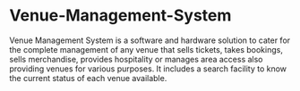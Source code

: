 # Venue-Management-System
Venue Management System is a software and hardware solution to cater for the complete management of any venue that sells tickets, takes bookings, sells merchandise, provides hospitality or manages area access also providing venues for various purposes. It includes a search facility to know the current status of each venue available.
